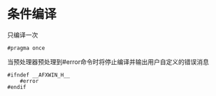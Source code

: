 # 条件编译



只编译一次
```
#pragma once
```


当预处理器预处理到#error命令时将停止编译并输出用户自定义的错误消息
```
#ifndef __AFXWIN_H__
	#error
#endif
```